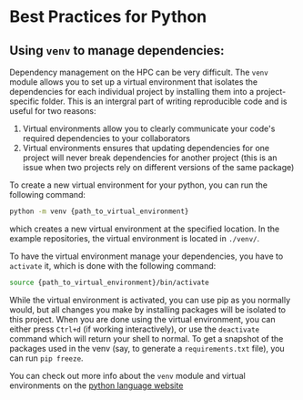 # Best Practices for Python

## Using `venv` to manage dependencies:

Dependency management on the HPC can be very difficult. The `venv` module
allows you to set up a virtual environment that isolates the dependencies for
each individual project by installing them into a project-specific folder. This
is an intergral part of writing reproducible code and is useful for two
reasons:

1. Virtual environments allow you to clearly communicate your code's required dependencies to your collaborators
1. Virtual environments ensures that updating dependencies for one project will never break dependencies for another project (this is an issue when two projects rely on different versions of the same package)

To create a new virtual environment for your python, you can run the following command:

```sh
python -m venv {path_to_virtual_environment}
```

which creates a new virtual environment at the specified location. In the
example repositories, the virtual environment is located in `./venv/`.

To have the virtual environment manage your dependencies, you have to
`activate` it, which is done with the following command:

```sh
source {path_to_virtual_environment}/bin/activate
```

While the virtual environment is activated, you can use pip as you normally
would, but all changes you make by installing packages will be isolated to this
project. When you are done using the virtual environment, you can either press
`Ctrl+d` (if working interactively), or use the `deactivate` command which will
return your shell to normal. To get a snapshot of the packages used in the venv
(say, to generate a `requirements.txt` file), you can run `pip freeze`.

You can check out more info about the `venv` module and virtual environments on the [python language website](https://docs.python.org/3/tutorial/venv.html)
